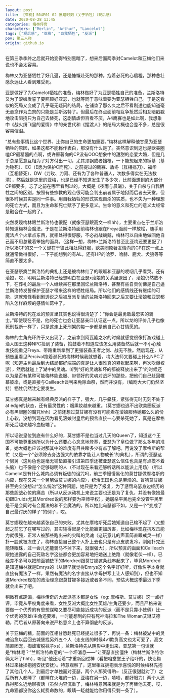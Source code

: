 ```yaml
---
layout: post
title: 【亚梅】S04E01-02 黑暗时刻（关于牺牲）（观后感）
date: 2020-08-28 13:45
categories: 梅林传奇
characters: ["Merlin", "Arthur", "Lancelot"]
tags: ["观后感", "亚梅", "自我牺牲", "反派"]
pov: 第三人称
origin: github.io
---
```


在第三季季终之后就开始变得特别黑暗了，想来后面两季对Camelot和亚梅他们来说也不会太容易。

梅林又为亚瑟牺牲了好几遍，还是慷慨赴死的那种。抱着必死的心启程，那种悲壮感永远让人看到难受死。

亚瑟做好了为Camelot牺牲的准备，梅林做好了为亚瑟牺牲自己的准备，兰斯洛特又为了滚娘发誓了要照顾好亚瑟，也就等同于意味着要为亚瑟牺牲自己。于是这看似的死局又变成了几乎毫无疑问的结局，在铺垫了那么久之后不看剧透也能知道毫无悬念作为血祭的只能是兰斯洛特了。但最后在终点面前相互争抢然后相互暗戳戳地攻击阻挠只为自己去替死，这剧情虐但百看不厌，A4鹰寡也是如此啊，我想象中《战火纷飞里的爱情》中的亲世代和《摆渡人》的结局大概也会差不多，总是很容易催泪。

“总有些事情比这个世界、比你自己的生命更加重要。”梅林这样解释他甘愿为亚瑟牺牲的原因，如果这都不能称作表白，那没有什么是了。突然意识到这也是欧美圈嗑CP最精髓的点啊，或许原著向的CP没有OOC想象中的甜甜的恋爱大婚，但是几乎总是愿意互相为了对方付出一切，尤其顶锅或者挡枪，一下能想起来的锤基（基为锤死）、EC（E愿为保护C而死）、之前提过的鹰寡、盾冬（互相挡刀）、福华（互相替死）、DW（刀玫、刀河、还有为了各种普通人，次数多得实在无法数清），然后就是这里的亚梅，也是已经不知道发生了多少次，比前面想到的大部分CP都要多。忘了之前在哪里看到过的，大概是《夜雨与晨曦》，关于自杀与自我牺牲之间的区别，按照有些宗教的观点很可能会判出前者属于地狱而后者去天堂，但很多时候其实是同一件事。用自我牺牲的形式实现自杀的实质，也不失为一种理想的死亡方式，而且为生命和死亡赋予了更多意义。生命的意义和死亡的意义太经常是融合在一起的了。

突然发现梅林跟兰斯洛特也很配（就像亚瑟跟高文一样hh），主要重点在于兰斯洛特知道梅林会魔法，于是在兰斯洛特面前梅林也跟在Freya面前一样放松，随手用魔法点个火拿点东西，就相处得很舒服，不必战战兢兢，梅林可以自由地做回他自己而不用总戴着笨拙的面具。（这样一想，梅林x兰斯洛特甚至比亚梅还要更配了）所以凑CP的又一个关键在于彼此相处得舒服，欧美圈原著友情向的CP在这一点上就通常做得很好，一下子能想到的有AL，还有HP的哈罗、哈赫、鹿犬、犬狼等等简直不要太多。

在亚瑟祭奠兰斯洛特的典礼上还是被梅林红了的眼眶和亚瑟的哽咽几乎看哭。还有滚娘，哎，明明兰斯洛特已经想明白在亚瑟x滚娘的关系里退出了，滚娘仍然放不下，在葬礼的最后一个人继续呆在那里回忆兰斯洛特，甚至有些自责仿佛是自己逼兰斯洛特发誓保护亚瑟才带来这样的牺牲结局。所以他们的感情线还有继续的可能，这就难怪看到剧透说之后被反派复活的兰斯洛特回来之后又要让滚娘和亚瑟都陷入怎样麻烦的感情纠葛中了。

兰斯洛特的死在龙的预言里其实也说得很清楚了：“你会是最勇敢最忠实的骑士。”即使现在不是，他的死亡也会让亚瑟亲口认证这一点，所以龙的评价几乎也像死刑裁断一样了，只是这走上死刑架的每一步都是他自己心甘情愿的。

梅林的主角光环终于又出现了，之前拿到阿瓦隆之水的时候就感觉很像打游戏碰上渔人国王这种NPC捡到了装备，捣鼓着不知道应该怎么用装备然后就一不小心触发技能重见Freya、带路重新拿到了更强装备王者之剑、战无不胜。然后现在，从预告里看见Percival抱着濒死的梅林时候我就想着，梅大法师又要碰上什么NPC了呢（知道主角最后到大结局都好端端的真是让人很难真的紧张起来啊，再次吹爆权游），然后就碰上了湖中的灵魂。听到“好的灵魂和坏的都被释放出来了”的时候还以为是否有某种可能梅林能说服、带领好的灵魂对战坏的那些，把他们自己赶回帷幕彼岸，或是直接与Cailleach谈判来免除血祭，然而并没有，（编剧大大们仍然坚持）牺牲仍然注定要发生。

莫甘娜真是越来越有经典反派的样子了，强大，几乎癫狂，紧张得无时无刻不处于at edge的状态，还有最灵性的：烟熏妆越来越重。（莫甘娜也逃不出欧美圈反派必有黑眼圈的魔咒hhh）之前还想过莫甘娜有没有可能看在滚娘服侍她那么久的份上心软，没想到现在因为看见滚娘封皇后的预言直接一心要杀死她了，真是在摩格斯死后越来越冷血极端了。

所以话说皇位到底有什么好的，莫甘娜不是也当过几天的Queen了，知道这个王国不可能尊重她所以为什么还要心心念念地登基，亚瑟为了皇位做了那么多年的准备，她大概也应该对那其中的难度有目共睹多少有点了解吧。再说没了摩格斯的帮忙（又是一个“必须除去身边强大的依靠才能让人物成长”的典礼），所谓的亚瑟这个舅舅（这角色也是毫无铺垫直接引进第四季还被亚瑟这么信任也真是有点摸不着头脑）也不像是个足够聪明的人（不过现在来看还够听话所以能派上用场）（所以Camelot是有什么城内必须有叛徒的诅咒吗，前三季慢慢黑化的莫甘娜做摩格斯的内应，现在又来一个舅舅做莫甘娜的内应），统治王国也总是麻烦的。盲猜莫甘娜甚至完全没想过“怎么统治”这种问题，她只是为了报复，为了惩罚乌瑟身边经历的那些胆战心惊的痛苦（所以从反派动机上来说主要也还是为了复仇，并没有像她最初跟Druids尤其Mordred说的那样要为巫师平权），她屠杀平民也完全没管平民里是不是会同时有会魔法的和不会魔法的。所以她比乌瑟都不如，又是一个“变成了自己最讨厌的样子”的例子，哎。

莫甘娜现在越来越紧张自己的失败，尤其在摩格斯死后她知道自己输不起了（又想起之前忘了在哪写过的，其实输得起是个比能赢更加厉害，比如梅林现在抗攻击能力就很强，正常人被那些跑出来的尖叫的灵魂（这玩意儿的声音简直跟戒灵一样）扑一脸就被冻住了，梅林直接自己整个人扑上去也只是有点皮肤发冷，刚刚扑完还能转眼珠，过一会儿还能骑马不掉下来，就很强大），所以预言的画面和Cailleach跟她透露的自己死敌名字这些都会更加容易地把她送上绝路（就像老伏一样）。已经差不多可以把前面铺垫下的Mordred跟莫甘娜这条线串起来了，毕竟Mordred是知道梅林就是Emrys的（从很早就觉得Emrys这个名字好好听，好像名字本身就直接有魔法了一样，果然有魔法的名字直接从字母拼写上让人感知到），但也不知道Mordred现在的政治理念跟莫甘娜多接近或者多不同，预估大概这季最迟下季就会出来了吧。

稍微有点跑偏，梅林传奇的大反派基本都是女性（eg: 摩格斯、莫甘娜）这一点好评，毕竟从平权角度来看，女性反派大概比女性英雄/主角还要少，而且严格来说要做一个优秀的有思想谋略又要尽可能接近成功的反派（而不是只靠小伎俩）比一个优秀的英雄/主角还要难，一时能想到的只有死神海拉和The Woman艾琳艾德勒，而后者从原著向来说严格意义上也不算彻底的反派。

关于亚梅的糖，前面的互相甘愿赴死已经提过很多了，再说一条：梅林被湖中的灵魂治愈以后回去城堡找另外五个人（走支线的时候4v1欺负高文也太可爱了，高文简直团宠，掏蜂蜜脱袜子xs），兰斯洛特先从阴影中走出来，亚瑟第一句话就是“梅林呢？”兰斯洛特故意的“一个坏消息——”让亚瑟直接僵住（梅林兰斯洛特你俩太坏了hhh），听见“他还活着”才重新回过神（看把咱堂堂王子给吓的，快让梅林过来揉揉抱抱安抚安抚）。特意观察了，这里相互拥抱表示喜悦的时候梅林先抱了其他几个人，到最后才单独面对亚瑟，两个人那笑得哟~（反正很甜就对了）之后所有人都睡了（都睡在火堆的一边，亚梅在另一边，啧啧，都好眼力）两个人还靠得那么近地聊夜话（虽然内容沉重了，梅林特意回来就是为了再替他去死，哎，九命猫都没你这么耗费命数的，眼睛一眨就能给你用得只剩一条了）。